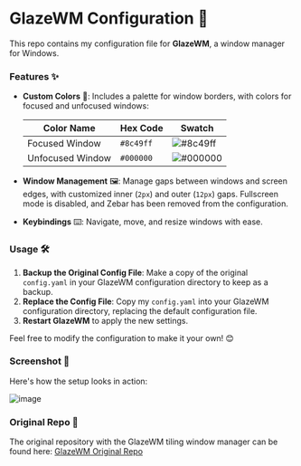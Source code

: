 # GlazeWM Configuration 🚀

This repo contains my configuration file for **GlazeWM**, a window manager for Windows.

### Features ✨


- **Custom Colors** 🎨: Includes a palette for window borders, with colors for focused and unfocused windows:

  | Color Name     | Hex Code  | Swatch       |
  | -------------- | --------- | ------------ |
  | Focused Window | `#8c49ff` | ![#8c49ff](https://via.placeholder.com/15/8c49ff/8c49ff?text=+) |
  | Unfocused Window | `#000000` | ![#000000](https://via.placeholder.com/15/000000/000000?text=+) |
- **Window Management** 🖼️: Manage gaps between windows and screen edges, with customized inner (`2px`) and outer (`12px`) gaps. Fullscreen mode is disabled, and Zebar has been removed from the configuration.
- **Keybindings** ⌨️: Navigate, move, and resize windows with ease.

### Usage 🛠️

1. **Backup the Original Config File**: Make a copy of the original `config.yaml` in your GlazeWM configuration directory to keep as a backup.
2. **Replace the Config File**: Copy my `config.yaml` into your GlazeWM configuration directory, replacing the default configuration file.
3. **Restart GlazeWM** to apply the new settings.

Feel free to modify the configuration to make it your own! 😊

### Screenshot 📸

Here's how the setup looks in action:

![image](https://github.com/user-attachments/assets/6b012944-0268-48a2-ae09-57fc22b4d2d3)
### Original Repo 🔗

The original repository with the GlazeWM tiling window manager can be found here:
[GlazeWM Original Repo](https://github.com/glzr-io/glazewm)




